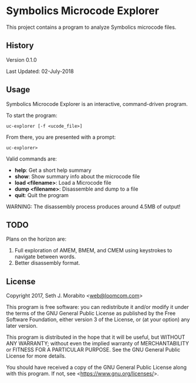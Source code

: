 Symbolics Microcode Explorer
============================

This project contains a program to analyze Symbolics microcode files.

History
-------

Version 0.1.0

Last Updated: 02-July-2018

Usage
-----

Symbolics Microcode Explorer is an interactive, command-driven program.

To start the program:

    uc-explorer [-f <ucode_file>]

From there, you are presented with a prompt:

    uc-explorer>

Valid commands are:

  - **help**: Get a short help summary
  - **show**: Show summary info about the microcode file
  - **load &lt;filename&gt;**: Load a Microcode file
  - **dump &lt;filename&gt;**: Disassemble and dump to a file
  - **quit**: Quit the program

WARNING: The disassembly process produces around 4.5MB of output!

TODO
----

Plans on the horizon are:

1. Full exploration of AMEM, BMEM, and CMEM using keystrokes
   to navigate between words.
2. Better disassembly format.

License
-------

Copyright 2017, Seth J. Morabito &lt;web@loomcom.com&gt;

This program is free software: you can redistribute it and/or modify
it under the terms of the GNU General Public License as published by
the Free Software Foundation, either version 3 of the License, or
(at your option) any later version.

This program is distributed in the hope that it will be useful,
but WITHOUT ANY WARRANTY; without even the implied warranty of
MERCHANTABILITY or FITNESS FOR A PARTICULAR PURPOSE.  See the
GNU General Public License for more details.

You should have received a copy of the GNU General Public License
along with this program.  If not, see &lt;https://www.gnu.org/licenses/&gt;.
